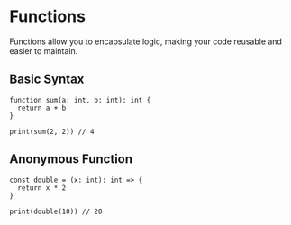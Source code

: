 # Functions

Functions allow you to encapsulate logic, making your code reusable and easier to maintain.

## Basic Syntax

```ez
function sum(a: int, b: int): int {
  return a + b
}

print(sum(2, 2)) // 4
```

## Anonymous Function

```ez
const double = (x: int): int => {
  return x * 2
}

print(double(10)) // 20
```
